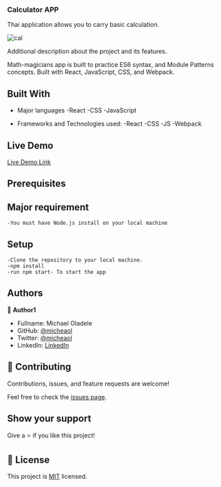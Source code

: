### Calculator APP

Thai application allows you to carry basic calculation.

![cal](https://user-images.githubusercontent.com/10332499/143489643-6c1f8db0-3187-4904-a24c-e50ac7022219.PNG)

Additional description about the project and its features.

Math-magicians app is built to practice ES6 syntax, and Module Patterns concepts. Built with React, JavaScript, CSS, and Webpack.

## Built With

- Major languages
    -React
    -CSS
    -JavaScript
    

- Frameworks and Technologies used:
    -React
    -CSS
    -JS
    -Webpack
    
## Live Demo

[Live Demo Link](https://math-magician-project.netlify.app/)

   
## Prerequisites 

## Major requirement
    -You must have Node.js install on your local machine
    
    
## Setup
    
    -Clone the repository to your local machine.
    -npm install
    -run npm start- To start the app
    


## Authors

👤 **Author1**

- Fullname: Michael Oladele
- GitHub: [@micheaol](https://github.com/micheaol)
- Twitter: [@micheaol](https://twitter.com/micheaol)
- LinkedIn: [LinkedIn](https://linkedin.com/in/micheaol80)


## 🤝 Contributing

Contributions, issues, and feature requests are welcome!

Feel free to check the [issues page](../../issues/).

## Show your support

Give a ⭐️ if you like this project!


## 📝 License

This project is [MIT](./MIT.md) licensed.
